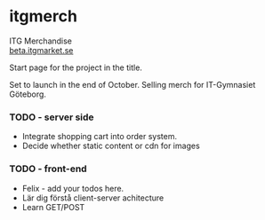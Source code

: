 # itgmerch
ITG Merchandise  
[beta.itgmarket.se](http://beta.itgmarket.se)

Start page for the project in the title.

Set to launch in the end of October.
Selling merch for IT-Gymnasiet Göteborg.

### TODO - server side
+ Integrate shopping cart into order system.
+ Decide whether static content or cdn for images

### TODO - front-end
+ Felix - add your todos here.
+ Lär dig förstå client-server achitecture
+ Learn GET/POST
